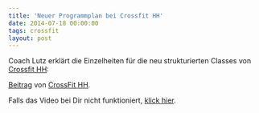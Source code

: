 ```yaml
---
title: 'Neuer Programmplan bei Crossfit HH'
date: 2014-07-18 00:00:00 
tags: crossfit
layout: post
---
```

Coach Lutz erklärt die Einzelheiten für die neu strukturierten Classes von [Crossfit HH][0]:

<div id="fb-root"></div> <script>(function(d, s, id) { var js, fjs = d.getElementsByTagName(s)[0]; if (d.getElementById(id)) return; js = d.createElement(s); js.id = id; js.src = "//connect.facebook.net/de_DE/all.js#xfbml=1"; fjs.parentNode.insertBefore(js, fjs); }(document, 'script', 'facebook-jssdk'));</script>
<div class="fb-post" data-href="https://www.facebook.com/photo.php?v=790784744275415" data-width="466"><div class="fb-xfbml-parse-ignore"><a href="https://www.facebook.com/photo.php?v=790784744275415">Beitrag</a> von <a href="https://www.facebook.com/CrossFitHH">CrossFit HH</a>.</div></div>

Falls das Video bei Dir nicht funktioniert, [klick hier][1].

[0]: http://www.crossfithh.de/
[1]: https://www.facebook.com/photo.php?v=790784744275415&set=vb.271361256217769&type=2&theater

